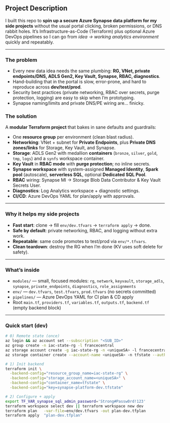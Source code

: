 ## Project Description

I built this repo to **spin up a secure Azure Synapse data platform for my side projects** without the usual portal clicking, broken permissions, or DNS rabbit holes. It’s Infrastructure-as-Code (Terraform) plus optional Azure DevOps pipelines so I can go from _idea → working analytics environment_ quickly and repeatably.

---

### The problem

- Every new data idea needs the same plumbing: **RG, VNet, private endpoints/DNS, ADLS Gen2, Key Vault, Synapse, RBAC, diagnostics**.
- Hand-building that in the portal is slow, error-prone, and hard to reproduce across **dev/test/prod**.
- Security best practices (private networking, RBAC over secrets, purge protection, logging) are easy to skip when I’m prototyping.
- Synapse naming/limits and private DNS/PE wiring are… finicky.

### The solution

A **modular Terraform project** that bakes in sane defaults and guardrails:

- One **resource group** per environment (clean blast radius).
- **Networking**: VNet + subnet for **Private Endpoints**, plus **Private DNS zones/links** for Storage, Key Vault, and Synapse.
- **Storage**: ADLS Gen2 with medallion **containers** (`bronze`, `silver`, `gold`, `tmp`, `logs`) and a `synfs` workspace container.
- **Key Vault** in **RBAC mode** with **purge protection**; no inline secrets.
- **Synapse workspace** with system-assigned **Managed Identity**, **Spark pool** (autoscale), **serverless SQL**, optional **Dedicated SQL Pool**.
- **RBAC** wiring: Synapse MI → Storage Blob Data Contributor & Key Vault Secrets User.
- **Diagnostics**: Log Analytics workspace + diagnostic settings.
- **CI/CD**: Azure DevOps YAML for plan/apply with approvals.

---

### Why it helps my side projects

- **Fast start**: clone → fill `env/dev.tfvars` → `terraform apply` → done.
- **Safe by default**: private networking, RBAC, and logging without extra work.
- **Repeatable**: same code promotes to test/prod via `env/*.tfvars`.
- **Clean teardown**: destroy the RG when I’m done (KV uses soft delete for safety).

---

### What’s inside

- `modules/` — small, focused modules: `rg`, `network`, `keyvault`, `storage_adls`, `synapse`, `private_endpoints`, `diagnostics`, `role_assignments`
- `env/` — `dev.tfvars`, `test.tfvars`, `prod.tfvars` (no secrets committed)
- `pipelines/` — Azure DevOps YAML for CI plan & CD apply
- Root `main.tf`, `providers.tf`, `variables.tf`, `outputs.tf`, `backend.tf` (empty backend block)

---

### Quick start (dev)

```bash
# 0) Remote state (once)
az login && az account set --subscription "<SUB_ID>"
az group create -n iac-state-rg -l francecentral
az storage account create -g iac-state-rg -n <uniqueSA> -l francecentral --sku Standard_LRS --kind StorageV2
az storage container create --account-name <uniqueSA> -n tfstate --auth-mode login

# 1) Init backend
terraform init \
  -backend-config="resource_group_name=iac-state-rg" \
  -backend-config="storage_account_name=<uniqueSA>" \
  -backend-config="container_name=tfstate" \
  -backend-config="key=synapse-platform-dev.tfstate"

# 2) Configure + apply
export TF_VAR_synapse_sql_admin_password='Strong#Passw0rd!123'
terraform workspace select dev || terraform workspace new dev
terraform plan   -var-file=env/dev.tfvars -out plan-dev.tfplan
terraform apply  "plan-dev.tfplan"
